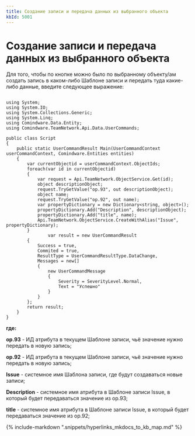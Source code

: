 ```yaml
---
title: Создание записи и передача данных из выбранного объекта
kbId: 5001
---
```


# Создание записи и передача данных из выбранного объекта

Для того, чтобы по кнопке можно было по выбранному объекту/ам создать запись в каком-либо Шаблоне записи и передать туда какие-либо данные, введите следующее выражение:

```

using System;
using System.IO;
using System.Collections.Generic;
using System.Linq;
using Comindware.Data.Entity;
using Comindware.TeamNetwork.Api.Data.UserCommands;

public class Script
{
    public static UserCommandResult Main(UserCommandContext userCommandContext, Comindware.Entities entities)
    {
        var currentObjectid = userCommandContext.ObjectIds;
        foreach(var id in currentObjectid)
        {
            var request = Api.TeamNetwork.ObjectService.Get(id);
            object descriptionObject;
            request.TryGetValue("op.93", out descriptionObject);
            object name;
            request.TryGetValue("op.92", out name);
            var propertyDictionary = new Dictionary<string, object>();
            propertyDictionary.Add("Description", descriptionObject);
            propertyDictionary.Add("title", name);
            Api.TeamNetwork.ObjectService.CreateWithAlias("Issue", propertyDictionary);
        }
                var result = new UserCommandResult
        {
            Success = true,
            Commited = true,
            ResultType = UserCommandResultType.DataChange,
            Messages = new[]
            {
                new UserCommandMessage
                {
                    Severity = SeverityLevel.Normal,
                    Text = "Успешно"
                }
            }
        };
        return result;
    }
}

```

**где:**

**op.93** - ИД атрибута в текущем Шаблоне записи, чьё значение нужно передать в новую запись;

**op.92** - ИД атрибута в текущем Шаблоне записи, чьё значение нужно передать в новую запись;

**Issue** - системное имя Шаблона записи, где будут создаваться новые записи;

**Description** - системное имя атрибута в Шаблоне записи Issue, в который будет передаваться значение из op.93;

**title** - системное имя атрибута в Шаблоне записи Issue, в который будет передаваться значение из op.92;

{% include-markdown ".snippets/hyperlinks_mkdocs_to_kb_map.md" %}

